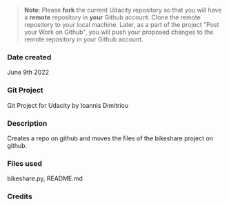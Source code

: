 >**Note**: Please **fork** the current Udacity repository so that you will have a **remote** repository in **your** Github account. Clone the remote repository to your local machine. Later, as a part of the project "Post your Work on Github", you will push your proposed changes to the remote repository in your Github account.

### Date created
June 9th 2022

### Git Project
Git Project for Udacity by Ioannis Dimitriou

### Description
Creates a repo on github and moves the files of the bikeshare project on github.

### Files used
bikeshare.py, README.md

### Credits